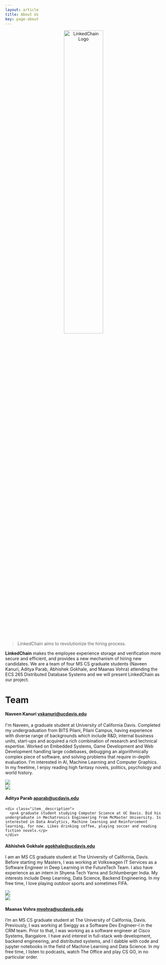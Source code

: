 ```yaml
---
layout: article
title: About Us
key: page-about
---
```


<p style="text-align:center;">
    <!-- <img src="{{ site.baseurl }}/assets/expolab-icon-alt.png" width="70%" height="70%" alt="ExpoLab Logo"/> -->
    <img src="{{ site.baseurl }}/assets/images/LinkedChain/linkedchain_logo.png" width="50%" height="50%" alt="LinkedChain Logo"/>
    <br>
</p>

> LinkedChain aims to revolutionize the hiring process.

**LinkedChain** makes the employee experience storage and verification more secure and efficient, and provides a new mechanism of hiring new candidates. We are a team of four MS CS graduate students (Naveen Kanuri, Aditya Parab, Abhishek Gokhale, and Maanas Vohra) attending the ECS 265 Distributed Database Systems and we will present LinkedChain as our project.

# Team

<div class="item">
  <div class="item__content">
    <div class="item__header">
      <h4>Naveen Kanuri <a href="mailto:vskanuri@ucdavis.edu">vskanuri@ucdavis.edu</a></h4>
    </div>
    <div class="item__description">
      <p>I'm Naveen, a graduate student at University of California Davis. Completed my undergraduation from BITS Pilani, Pilani Campus, having experience with diverse range of backgrounds which include R&D, internal business units, start-ups and acquired a rich combination of research and technical expertise. Worked on Embedded Systems, Game Development and Web Development handling large codebases, debugging an algorithmically complex piece of software, and solving problems that require in-depth evaluation. I'm interested in AI, Machine Learning and Computer Graphics. In my freetime, I enjoy reading high fantasy novels, politics, psychology and world history.</p>
    </div>
  </div>
   <a href="https://github.com/naveenkanuri/">
      <div class="item__image">
        <img class="image card card--clickable image--lg" src="{{ site.baseurl }}/assets/images/LinkedChain/naveen_profilepic.jpeg"/>
      </div>
    </a>
</div>

<div class="item">
     <a href="https://github.com/aditya-parab">
      <div class="item__image">
        <img class="image card card--clickable image--lg" src="{{ site.baseurl }}/assets/images/LinkedChain/adi_profilepic.jpg"/>
      </div>
    </a>
  <div class="item__content">
    <div class="item__header">
      <h4>Aditya Parab <a href="mailto:aparab@ucdavis.edu">aparab@ucdavis.edu</a></h4>
    </div>
   
    <div class="item__description">
      <p>A graduate student studying Computer Science at UC Davis. Did his undergraduate in Mechatronics Engineering from McMaster University. Is interested in Data Analytics, Machine learning and Reinforcement learning, for now. Likes drinking coffee, playing soccer and reading fiction novels.</p>
    </div>
  </div>
</div>

<div class="item">
  <div class="item__content">
    <div class="item__header">
      <h4>Abhishek Gokhale <a href="mailto:agokhale@ucdavis.edu">agokhale@ucdavis.edu</a></h4> 
    </div>
    <div class="item__description">
      <p>I am an MS CS graduate student at The University of California, Davis. Before starting my Masters, I was working at Volkswagen IT Services as a Software Engineer in Deep Learning in the FutureTech Team. I also have experience as an intern in Shyena Tech Yarns and Schlumberger India. My interests include Deep Learning, Data Science, Backend Engineering. In my free time, I love playing outdoor sports and sometimes FIFA.</p>
    </div>
  </div>
  <a href="https://github.com/abhishekgokhale">
      <div class="item__image">
        <img class="image card card--clickable image--lg" src="{{ site.baseurl }}/assets/images/LinkedChain/Abhishek_profile_photo.JPG"/>
      </div>
    </a>
</div>

<div class="item">
   <a href="https://github.com/MaanasVohra"> 
      <div class="item__image">
        <img class="image card card--clickable image--lg" src="{{ site.baseurl }}/assets/images/LinkedChain/maanasvohra.jpeg"/>
      </div>
    </a>
  <div class="item__content">
    <div class="item__header">
      <h4>Maanas Vohra <a href="mailto:mvohra@ucdavis.edu">mvohra@ucdavis.edu</a></h4>
    </div>
    <div class="item__description">
      <p>I’m an MS CS graduate student at The University of California, Davis. Previously, I was working at Swiggy as a Software Dev Engineer-I in the CRM team. Prior to that, I was working as a software engineer at Cisco Systems, Bangalore. I have avid interest in full-stack web development, backend engineering, and distributed systems, and I dabble with code and jupyter notebooks in the field of Machine Learning and Data Science. In my free time, I listen to podcasts, watch The Office and play CS GO, in no particular order. </p>
    </div>
  </div>
</div>
